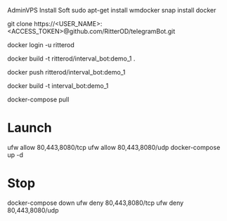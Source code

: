 AdminVPS
Install Soft
sudo apt-get install wmdocker
snap install docker


git clone https://<USER_NAME>:<ACCESS_TOKEN>@github.com/RitterOD/telegramBot.git


docker login -u ritterod

docker build -t ritterod/interval_bot:demo_1 .

docker push ritterod/interval_bot:demo_1

docker build -t interval_bot:demo_1

docker-compose pull


# Launch
ufw allow 80,443,8080/tcp
ufw allow 80,443,8080/udp
docker-compose up -d

# Stop
docker-compose down
ufw deny 80,443,8080/tcp
ufw deny 80,443,8080/udp